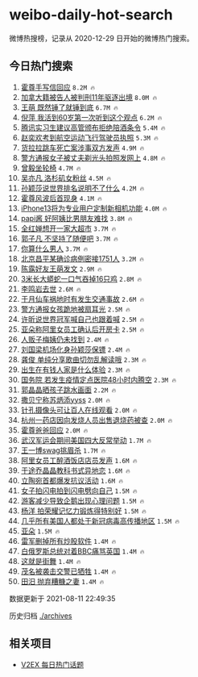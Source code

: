 # weibo-daily-hot-search

微博热搜榜，记录从 2020-12-29 日开始的微博热门搜索。

## 今日热门搜索

<!-- BEGIN -->

1. [霍尊手写信回应](https://s.weibo.com/weibo?q=%23%E9%9C%8D%E5%B0%8A%E6%89%8B%E5%86%99%E4%BF%A1%E5%9B%9E%E5%BA%94%23&Refer=top) `8.2M 🔥`
1. [加拿大籍被告人被判刑11年驱逐出境](https://s.weibo.com/weibo?q=%23%E5%8A%A0%E6%8B%BF%E5%A4%A7%E7%B1%8D%E8%A2%AB%E5%91%8A%E4%BA%BA%E8%A2%AB%E5%88%A4%E5%88%9111%E5%B9%B4%E9%A9%B1%E9%80%90%E5%87%BA%E5%A2%83%23&Refer=top) `8.0M 🔥`
1. [王萌 既然锤了就锤到底](https://s.weibo.com/weibo?q=%E7%8E%8B%E8%90%8C%20%E6%97%A2%E7%84%B6%E9%94%A4%E4%BA%86%E5%B0%B1%E9%94%A4%E5%88%B0%E5%BA%95&Refer=top) `6.7M 🔥`
1. [倪萍 我活到60岁第一次听到这个观点](https://s.weibo.com/weibo?q=%E5%80%AA%E8%90%8D%20%E6%88%91%E6%B4%BB%E5%88%B060%E5%B2%81%E7%AC%AC%E4%B8%80%E6%AC%A1%E5%90%AC%E5%88%B0%E8%BF%99%E4%B8%AA%E8%A7%82%E7%82%B9&Refer=top) `6.2M 🔥`
1. [腾讯实习生建议高管颁布拒绝陪酒条令](https://s.weibo.com/weibo?q=%23%E8%85%BE%E8%AE%AF%E5%AE%9E%E4%B9%A0%E7%94%9F%E5%BB%BA%E8%AE%AE%E9%AB%98%E7%AE%A1%E9%A2%81%E5%B8%83%E6%8B%92%E7%BB%9D%E9%99%AA%E9%85%92%E6%9D%A1%E4%BB%A4%23&Refer=top) `5.4M 🔥`
1. [赵奕欢考到航空运动飞行驾驶员执照](https://s.weibo.com/weibo?q=%23%E8%B5%B5%E5%A5%95%E6%AC%A2%E8%80%83%E5%88%B0%E8%88%AA%E7%A9%BA%E8%BF%90%E5%8A%A8%E9%A3%9E%E8%A1%8C%E9%A9%BE%E9%A9%B6%E5%91%98%E6%89%A7%E7%85%A7%23&Refer=top) `5.3M 🔥`
1. [货拉拉跳车死亡案涉事双方发声](https://s.weibo.com/weibo?q=%23%E8%B4%A7%E6%8B%89%E6%8B%89%E8%B7%B3%E8%BD%A6%E6%AD%BB%E4%BA%A1%E6%A1%88%E6%B6%89%E4%BA%8B%E5%8F%8C%E6%96%B9%E5%8F%91%E5%A3%B0%23&Refer=top) `4.9M 🔥`
1. [警方通报女子被丈夫剃光头拍照发网上](https://s.weibo.com/weibo?q=%23%E8%AD%A6%E6%96%B9%E9%80%9A%E6%8A%A5%E5%A5%B3%E5%AD%90%E8%A2%AB%E4%B8%88%E5%A4%AB%E5%89%83%E5%85%89%E5%A4%B4%E6%8B%8D%E7%85%A7%E5%8F%91%E7%BD%91%E4%B8%8A%23&Refer=top) `4.8M 🔥`
1. [曾毅坐轮椅](https://s.weibo.com/weibo?q=%23%E6%9B%BE%E6%AF%85%E5%9D%90%E8%BD%AE%E6%A4%85%23&Refer=top) `4.7M 🔥`
1. [吴亦凡 洛杉矶女粉丝](https://s.weibo.com/weibo?q=%E5%90%B4%E4%BA%A6%E5%87%A1%20%E6%B4%9B%E6%9D%89%E7%9F%B6%E5%A5%B3%E7%B2%89%E4%B8%9D&Refer=top) `4.5M 🔥`
1. [孙颖莎说世界排名说明不了什么](https://s.weibo.com/weibo?q=%23%E5%AD%99%E9%A2%96%E8%8E%8E%E8%AF%B4%E4%B8%96%E7%95%8C%E6%8E%92%E5%90%8D%E8%AF%B4%E6%98%8E%E4%B8%8D%E4%BA%86%E4%BB%80%E4%B9%88%23&Refer=top) `4.2M 🔥`
1. [霍尊风波后首现身](https://s.weibo.com/weibo?q=%23%E9%9C%8D%E5%B0%8A%E9%A3%8E%E6%B3%A2%E5%90%8E%E9%A6%96%E7%8E%B0%E8%BA%AB%23&Refer=top) `4.1M 🔥`
1. [iPhone13将为专业用户定制新相机功能](https://s.weibo.com/weibo?q=%23iPhone13%E5%B0%86%E4%B8%BA%E4%B8%93%E4%B8%9A%E7%94%A8%E6%88%B7%E5%AE%9A%E5%88%B6%E6%96%B0%E7%9B%B8%E6%9C%BA%E5%8A%9F%E8%83%BD%23&Refer=top) `4.0M 🔥`
1. [papi酱 好阿姨比男朋友难找](https://s.weibo.com/weibo?q=papi%E9%85%B1%20%E5%A5%BD%E9%98%BF%E5%A7%A8%E6%AF%94%E7%94%B7%E6%9C%8B%E5%8F%8B%E9%9A%BE%E6%89%BE&Refer=top) `3.8M 🔥`
1. [全红婵想开一家大超市](https://s.weibo.com/weibo?q=%23%E5%85%A8%E7%BA%A2%E5%A9%B5%E6%83%B3%E5%BC%80%E4%B8%80%E5%AE%B6%E5%A4%A7%E8%B6%85%E5%B8%82%23&Refer=top) `3.7M 🔥`
1. [郭子凡 不坚持了随便吧](https://s.weibo.com/weibo?q=%E9%83%AD%E5%AD%90%E5%87%A1%20%E4%B8%8D%E5%9D%9A%E6%8C%81%E4%BA%86%E9%9A%8F%E4%BE%BF%E5%90%A7&Refer=top) `3.7M 🔥`
1. [你算什么男人](https://s.weibo.com/weibo?q=%23%E4%BD%A0%E7%AE%97%E4%BB%80%E4%B9%88%E7%94%B7%E4%BA%BA%23&Refer=top) `3.7M 🔥`
1. [北京昌平某确诊病例密接1751人](https://s.weibo.com/weibo?q=%23%E5%8C%97%E4%BA%AC%E6%98%8C%E5%B9%B3%E6%9F%90%E7%A1%AE%E8%AF%8A%E7%97%85%E4%BE%8B%E5%AF%86%E6%8E%A51751%E4%BA%BA%23&Refer=top) `3.2M 🔥`
1. [陈露好友王萌发文](https://s.weibo.com/weibo?q=%E9%99%88%E9%9C%B2%E5%A5%BD%E5%8F%8B%E7%8E%8B%E8%90%8C%E5%8F%91%E6%96%87&Refer=top) `2.9M 🔥`
1. [3米长大蟒蛇一口气吞掉16只鸡](https://s.weibo.com/weibo?q=%233%E7%B1%B3%E9%95%BF%E5%A4%A7%E8%9F%92%E8%9B%87%E4%B8%80%E5%8F%A3%E6%B0%94%E5%90%9E%E6%8E%8916%E5%8F%AA%E9%B8%A1%23&Refer=top) `2.8M 🔥`
1. [李鸣岩去世](https://s.weibo.com/weibo?q=%23%E6%9D%8E%E9%B8%A3%E5%B2%A9%E5%8E%BB%E4%B8%96%23&Refer=top) `2.6M 🔥`
1. [于月仙车祸地时有发生交通事故](https://s.weibo.com/weibo?q=%23%E4%BA%8E%E6%9C%88%E4%BB%99%E8%BD%A6%E7%A5%B8%E5%9C%B0%E6%97%B6%E6%9C%89%E5%8F%91%E7%94%9F%E4%BA%A4%E9%80%9A%E4%BA%8B%E6%95%85%23&Refer=top) `2.6M 🔥`
1. [警方通报女孩跪地被扇耳光](https://s.weibo.com/weibo?q=%23%E8%AD%A6%E6%96%B9%E9%80%9A%E6%8A%A5%E5%A5%B3%E5%AD%A9%E8%B7%AA%E5%9C%B0%E8%A2%AB%E6%89%87%E8%80%B3%E5%85%89%23&Refer=top) `2.5M 🔥`
1. [许昕说世界冠军喊自己也跟着喊](https://s.weibo.com/weibo?q=%23%E8%AE%B8%E6%98%95%E8%AF%B4%E4%B8%96%E7%95%8C%E5%86%A0%E5%86%9B%E5%96%8A%E8%87%AA%E5%B7%B1%E4%B9%9F%E8%B7%9F%E7%9D%80%E5%96%8A%23&Refer=top) `2.5M 🔥`
1. [亚朵称阿里女员工确认后开房卡](https://s.weibo.com/weibo?q=%23%E4%BA%9A%E6%9C%B5%E7%A7%B0%E9%98%BF%E9%87%8C%E5%A5%B3%E5%91%98%E5%B7%A5%E7%A1%AE%E8%AE%A4%E5%90%8E%E5%BC%80%E6%88%BF%E5%8D%A1%23&Refer=top) `2.5M 🔥`
1. [人贩子梅姨仍未找到](https://s.weibo.com/weibo?q=%23%E4%BA%BA%E8%B4%A9%E5%AD%90%E6%A2%85%E5%A7%A8%E4%BB%8D%E6%9C%AA%E6%89%BE%E5%88%B0%23&Refer=top) `2.4M 🔥`
1. [刘国梁机场化身孙颖莎保镖](https://s.weibo.com/weibo?q=%23%E5%88%98%E5%9B%BD%E6%A2%81%E6%9C%BA%E5%9C%BA%E5%8C%96%E8%BA%AB%E5%AD%99%E9%A2%96%E8%8E%8E%E4%BF%9D%E9%95%96%23&Refer=top) `2.4M 🔥`
1. [龚俊 单纯分享歌曲切勿乱解读哦](https://s.weibo.com/weibo?q=%E9%BE%9A%E4%BF%8A%20%E5%8D%95%E7%BA%AF%E5%88%86%E4%BA%AB%E6%AD%8C%E6%9B%B2%E5%88%87%E5%8B%BF%E4%B9%B1%E8%A7%A3%E8%AF%BB%E5%93%A6&Refer=top) `2.3M 🔥`
1. [出生在有钱人家是什么体验](https://s.weibo.com/weibo?q=%23%E5%87%BA%E7%94%9F%E5%9C%A8%E6%9C%89%E9%92%B1%E4%BA%BA%E5%AE%B6%E6%98%AF%E4%BB%80%E4%B9%88%E4%BD%93%E9%AA%8C%23&Refer=top) `2.3M 🔥`
1. [国务院 若发生疫情定点医院48小时内腾空](https://s.weibo.com/weibo?q=%E5%9B%BD%E5%8A%A1%E9%99%A2%20%E8%8B%A5%E5%8F%91%E7%94%9F%E7%96%AB%E6%83%85%E5%AE%9A%E7%82%B9%E5%8C%BB%E9%99%A248%E5%B0%8F%E6%97%B6%E5%86%85%E8%85%BE%E7%A9%BA&Refer=top) `2.3M 🔥`
1. [郭晶晶晒孩子跳水画面](https://s.weibo.com/weibo?q=%23%E9%83%AD%E6%99%B6%E6%99%B6%E6%99%92%E5%AD%A9%E5%AD%90%E8%B7%B3%E6%B0%B4%E7%94%BB%E9%9D%A2%23&Refer=top) `2.2M 🔥`
1. [撒贝宁称苏炳添yyss](https://s.weibo.com/weibo?q=%23%E6%92%92%E8%B4%9D%E5%AE%81%E7%A7%B0%E8%8B%8F%E7%82%B3%E6%B7%BByyss%23&Refer=top) `2.0M 🔥`
1. [针孔摄像头可让百人在线观看](https://s.weibo.com/weibo?q=%23%E9%92%88%E5%AD%94%E6%91%84%E5%83%8F%E5%A4%B4%E5%8F%AF%E8%AE%A9%E7%99%BE%E4%BA%BA%E5%9C%A8%E7%BA%BF%E8%A7%82%E7%9C%8B%23&Refer=top) `2.0M 🔥`
1. [杭州一药店因向发烧人员出售退烧药被查](https://s.weibo.com/weibo?q=%23%E6%9D%AD%E5%B7%9E%E4%B8%80%E8%8D%AF%E5%BA%97%E5%9B%A0%E5%90%91%E5%8F%91%E7%83%A7%E4%BA%BA%E5%91%98%E5%87%BA%E5%94%AE%E9%80%80%E7%83%A7%E8%8D%AF%E8%A2%AB%E6%9F%A5%23&Refer=top) `2.0M 🔥`
1. [霍尊爸爸回应](https://s.weibo.com/weibo?q=%23%E9%9C%8D%E5%B0%8A%E7%88%B8%E7%88%B8%E5%9B%9E%E5%BA%94%23&Refer=top) `2.0M 🔥`
1. [武汉军运会期间美国四大反常举动](https://s.weibo.com/weibo?q=%23%E6%AD%A6%E6%B1%89%E5%86%9B%E8%BF%90%E4%BC%9A%E6%9C%9F%E9%97%B4%E7%BE%8E%E5%9B%BD%E5%9B%9B%E5%A4%A7%E5%8F%8D%E5%B8%B8%E4%B8%BE%E5%8A%A8%23&Refer=top) `1.7M 🔥`
1. [王一博swag挑眉杀](https://s.weibo.com/weibo?q=%23%E7%8E%8B%E4%B8%80%E5%8D%9Aswag%E6%8C%91%E7%9C%89%E6%9D%80%23&Refer=top) `1.7M 🔥`
1. [阿里女员工醉酒饭店店员发声](https://s.weibo.com/weibo?q=%23%E9%98%BF%E9%87%8C%E5%A5%B3%E5%91%98%E5%B7%A5%E9%86%89%E9%85%92%E9%A5%AD%E5%BA%97%E5%BA%97%E5%91%98%E5%8F%91%E5%A3%B0%23&Refer=top) `1.6M 🔥`
1. [于途乔晶晶教科书式异地恋](https://s.weibo.com/weibo?q=%23%E4%BA%8E%E9%80%94%E4%B9%94%E6%99%B6%E6%99%B6%E6%95%99%E7%A7%91%E4%B9%A6%E5%BC%8F%E5%BC%82%E5%9C%B0%E6%81%8B%23&Refer=top) `1.6M 🔥`
1. [立陶宛首都爆发抗议活动](https://s.weibo.com/weibo?q=%23%E7%AB%8B%E9%99%B6%E5%AE%9B%E9%A6%96%E9%83%BD%E7%88%86%E5%8F%91%E6%8A%97%E8%AE%AE%E6%B4%BB%E5%8A%A8%23&Refer=top) `1.6M 🔥`
1. [女子拍闪电拍到闪电劈向自己](https://s.weibo.com/weibo?q=%23%E5%A5%B3%E5%AD%90%E6%8B%8D%E9%97%AA%E7%94%B5%E6%8B%8D%E5%88%B0%E9%97%AA%E7%94%B5%E5%8A%88%E5%90%91%E8%87%AA%E5%B7%B1%23&Refer=top) `1.5M 🔥`
1. [游客减少导致企鹅出现心理问题](https://s.weibo.com/weibo?q=%23%E6%B8%B8%E5%AE%A2%E5%87%8F%E5%B0%91%E5%AF%BC%E8%87%B4%E4%BC%81%E9%B9%85%E5%87%BA%E7%8E%B0%E5%BF%83%E7%90%86%E9%97%AE%E9%A2%98%23&Refer=top) `1.5M 🔥`
1. [杨洋 拍荣耀记忆力锻炼得特别好](https://s.weibo.com/weibo?q=%E6%9D%A8%E6%B4%8B%20%E6%8B%8D%E8%8D%A3%E8%80%80%E8%AE%B0%E5%BF%86%E5%8A%9B%E9%94%BB%E7%82%BC%E5%BE%97%E7%89%B9%E5%88%AB%E5%A5%BD&Refer=top) `1.5M 🔥`
1. [几乎所有美国人都处于新冠病毒高传播地区](https://s.weibo.com/weibo?q=%23%E5%87%A0%E4%B9%8E%E6%89%80%E6%9C%89%E7%BE%8E%E5%9B%BD%E4%BA%BA%E9%83%BD%E5%A4%84%E4%BA%8E%E6%96%B0%E5%86%A0%E7%97%85%E6%AF%92%E9%AB%98%E4%BC%A0%E6%92%AD%E5%9C%B0%E5%8C%BA%23&Refer=top) `1.5M 🔥`
1. [亚朵](https://s.weibo.com/weibo?q=%E4%BA%9A%E6%9C%B5&Refer=top) `1.5M 🔥`
1. [雷军删掉所有炒股软件](https://s.weibo.com/weibo?q=%23%E9%9B%B7%E5%86%9B%E5%88%A0%E6%8E%89%E6%89%80%E6%9C%89%E7%82%92%E8%82%A1%E8%BD%AF%E4%BB%B6%23&Refer=top) `1.4M 🔥`
1. [白俄罗斯总统对着BBC痛骂英国](https://s.weibo.com/weibo?q=%23%E7%99%BD%E4%BF%84%E7%BD%97%E6%96%AF%E6%80%BB%E7%BB%9F%E5%AF%B9%E7%9D%80BBC%E7%97%9B%E9%AA%82%E8%8B%B1%E5%9B%BD%23&Refer=top) `1.4M 🔥`
1. [这就是街舞](https://s.weibo.com/weibo?q=%E8%BF%99%E5%B0%B1%E6%98%AF%E8%A1%97%E8%88%9E&Refer=top) `1.4M 🔥`
1. [茂名被袭击交警已牺牲](https://s.weibo.com/weibo?q=%23%E8%8C%82%E5%90%8D%E8%A2%AB%E8%A2%AD%E5%87%BB%E4%BA%A4%E8%AD%A6%E5%B7%B2%E7%89%BA%E7%89%B2%23&Refer=top) `1.4M 🔥`
1. [田汨 抛弃糟糠之妻](https://s.weibo.com/weibo?q=%E7%94%B0%E6%B1%A8%20%E6%8A%9B%E5%BC%83%E7%B3%9F%E7%B3%A0%E4%B9%8B%E5%A6%BB&Refer=top) `1.4M 🔥`

数据更新于 2021-08-11 22:49:35

<!-- END -->

历史归档 [./archives](./archives)

## 相关项目

- [V2EX 每日热门话题](https://github.com/boojack/v2ex-daily-hot-topic)
